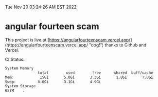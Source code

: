 Tue Nov 29 03:24:26 AM EST 2022

# angular fourteen scam


This project is live at [https://angularfourteenscam.vercel.app/](https://angularfourteenscam.vercel.app/ "dog!") thanks to Github and Vercel.

CI Status: 

```bash
System Memory
               total        used        free      shared  buff/cache   available
Mem:            15Gi       5.0Gi       3.3Gi       1.0Gi       7.0Gi       8.9Gi
Swap:          8.0Gi       3.1Gi       4.9Gi
System Storage
637M	.
```
```bash
